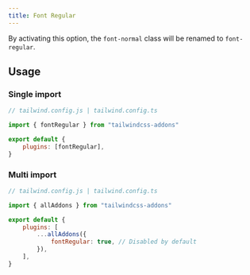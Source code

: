 ```yaml
---
title: Font Regular
---
```


By activating this option, the `font-normal` class will be renamed to `font-regular`.

## Usage

### Single import

```js
// tailwind.config.js | tailwind.config.ts

import { fontRegular } from "tailwindcss-addons"

export default {
    plugins: [fontRegular],
}
```

### Multi import

```js
// tailwind.config.js | tailwind.config.ts

import { allAddons } from "tailwindcss-addons"

export default {
    plugins: [
        ...allAddons({
            fontRegular: true, // Disabled by default
        }),
    ],
}
```
